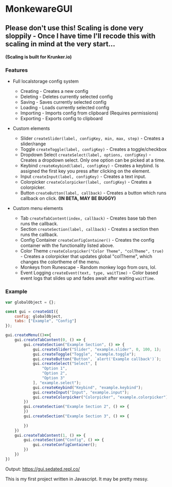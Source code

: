 # MonkewareGUI
## Please don't use this! Scaling is done very sloppily - Once I have time I'll recode this with scaling in mind at the very start...
#### (Scaling is built for Krunker.io)
### Features
* Full localstorage config system 
  * Creating - Creates a new config
  * Deleting - Deletes currently selected config
  * Saving - Saves currently selected config
  * Loading - Loads currently selected config
  * Importing - Imports config from clipboard (Requires permissions)
  * Exporting - Exports config to clipboard

* Custom elements
  * Slider `createSlider(label, configKey, min, max, step)` - Creates a slider/range
  * Toggle `createToggle(label, configKey)` - Creates a toggle/checkbox
  * Dropdown Select `createSelect(label, options, configKey)` - Creates a dropdown select. Only one option can be picked at a time.
  * Keybind `createKeybind(label, configKey)` - Creates a keybind. Is assigned the first key you press after clicking on the element.
  * Input `createInput(label, configKey)` - Creates a text input.
  * Colorpicker `createColorpicker(label, configKey)` - Creates a colorpicker.
  * Button `createButton(label, callback)` - Creates a button which runs callback on click. **(IN BETA, MAY BE BUGGY)**

* Custom menu elements
  * Tab `createTabContent(index, callback)` - Creates base tab then runs the callback.
  * Section `createSection(label, callback)` - Creates a section then runs the callback.
  * Config Container `createConfigContainer()` - Creates the config container with the functionality listed above. 
  * Color Theme `createColorpicker("Color Theme", "colTheme", true)` - Creates a colorpicker that updates global "colTheme", which changes the colortheme of the menu.
  * Monkeys from Runescape - Random monkey logo from osrs, lol.
  * Event Logging `createEvent(text, type, waitTime)` - Color based event logs that slides up and fades await after waiting `waitTime`.

### Example
```javascript
var globalObject = {};

const gui = createGUI({
    config: globalObject,
    tabs: ["Example", "Config"]
});

gui.createMenu(()=>{
    gui.createTabContent(0, () => {
        gui.createSection("Example Section", () => {
            gui.createSlider("Slider", "example.slider", 0, 100, 1);
            gui.createToggle("Toggle", "example.toggle");
            gui.createButton("Button", `alert('Example callback')`);
            gui.createSelect("Select", [
                "Option 1",
                "Option 2",
                "Option 3"
            ], "example.select");
            gui.createKeybind("Keybind", "example.keybind");
            gui.createInput("Input", "example.input");
            gui.createColorpicker("Colorpicker", "example.colorpicker");
        })
        gui.createSection("Example Section 2", () => {
        })
        gui.createSection("Example Section 3", () => {
           
        })
    })
    gui.createTabContent(1, () => {
        gui.createSection("Config", () => {
            gui.createConfigContainer();
        })
    })
})
```
Output: https://gui.sedated.repl.co/

This is my first project written in Javascript. It may be pretty messy.
